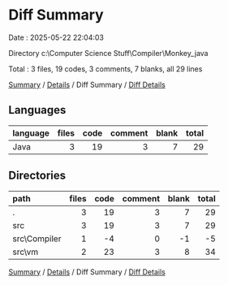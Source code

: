 # Diff Summary

Date : 2025-05-22 22:04:03

Directory c:\\Computer Science Stuff\\Compiler\\Monkey_java

Total : 3 files,  19 codes, 3 comments, 7 blanks, all 29 lines

[Summary](results.md) / [Details](details.md) / Diff Summary / [Diff Details](diff-details.md)

## Languages
| language | files | code | comment | blank | total |
| :--- | ---: | ---: | ---: | ---: | ---: |
| Java | 3 | 19 | 3 | 7 | 29 |

## Directories
| path | files | code | comment | blank | total |
| :--- | ---: | ---: | ---: | ---: | ---: |
| . | 3 | 19 | 3 | 7 | 29 |
| src | 3 | 19 | 3 | 7 | 29 |
| src\\Compiler | 1 | -4 | 0 | -1 | -5 |
| src\\vm | 2 | 23 | 3 | 8 | 34 |

[Summary](results.md) / [Details](details.md) / Diff Summary / [Diff Details](diff-details.md)